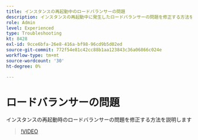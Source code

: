 ```yaml
---
title: インスタンスの再起動中のロードバランサーの問題
description: インスタンスの再起動中に発生したロードバランサーの問題を修正する方法を説明します
role: Admin
level: Experienced
type: Troubleshooting
kt: 8428
exl-id: 9cce6bfa-26e8-416a-bf98-96cd9b5d02ed
source-git-commit: 772f54e81c42cc88b1aa123843c36a06866c024e
workflow-type: tm+mt
source-wordcount: '30'
ht-degree: 0%

---
```


# ロードバランサーの問題

インスタンスの再起動時のロードバランサーの問題を修正する方法を説明します
>[!VIDEO](https://video.tv.adobe.com/v/335984?quality=12)
